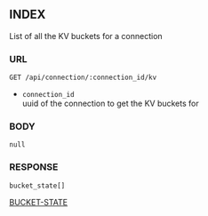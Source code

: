 
## INDEX
List of all the KV buckets for a connection


### URL
```
GET /api/connection/:connection_id/kv
```
- `connection_id`  
uuid of the connection to get the KV buckets for


### BODY
`null`


### RESPONSE
```
bucket_state[]
```

[BUCKET-STATE](./def/bucket-state.md)

